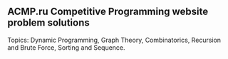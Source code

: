 ## ACMP.ru Competitive Programming website problem solutions
Topics: Dynamic Programming, Graph Theory, Combinatorics, Recursion and Brute Force, Sorting and Sequence.

